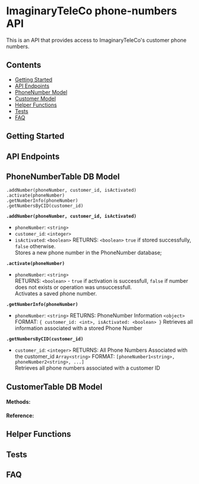 # ImaginaryTeleCo phone-numbers API
This is an API that provides access to ImaginaryTeleCo's customer phone numbers.  

## Contents
- [Getting Started](#getting-started)
- [API Endpoints](#api-endpoints)
- [PhoneNumber Model](#phonenumber-model)
- [Customer Model](#customer-model)
- [Helper Functions](#helper-functions)
- [Tests](#tests)
- [FAQ](#faq)

## Getting Started

## API Endpoints

## PhoneNumberTable DB Model
`.addNumber(phoneNumber, customer_id, isActivated)`  
`.activate(phoneNumber)`  
`.getNumberInfo(phoneNumber)`  
`.getNumbersByCID(customer_id)`  


**`.addNumber(phoneNumber, customer_id, isActivated)`**  
  -  `phoneNumber`: `<string>`
  -  `customer_id`: `<integer>`
  -  `isActivated`: `<boolean>`
RETURNS: `<boolean>`
`true` if stored successfully, `false` otherwise.  
Stores a new phone number in the PhoneNumber database;  

**`.activate(phoneNumber)`**  
  -  `phoneNumber`: `<string>`  
RETURNS: `<boolean>` - `true` if activation is successfull, `false` if number does not exists or operation was unsuccessfull.  
Activates a saved phone number.  

**`.getNumberInfo(phoneNumber)`**  
  -  `phoneNumber`: `<string>`
RETURNS: PhoneNumber Information `<object>` 
FORMAT: `{ customer_id: <int>, isActivated: <boolean> }`
Retrieves all information associated with a stored Phone Number  

**`.getNumbersByCID(customer_id)`**  
  -  `customer_id`: `<integer>`
RETURNS: All Phone Numbers Associated with the customer_id `Array<string>`
FORMAT: `[phoneNumber1<string>, phoneNumber2<string>, ...]`  
Retrieves all phone numbers associated with a customer ID  

## CustomerTable DB Model


#### Methods:  


#### Reference:

## Helper Functions


## Tests

## FAQ